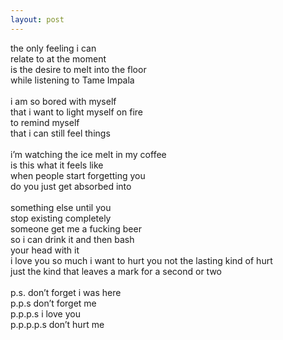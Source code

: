 ```yaml
---
layout: post
---
```


the only feeling i can 
<br>
relate to at the moment 
<br>
is the desire to melt into the floor
<br>
while listening to Tame Impala
<br>
<br>
i am so bored with myself
<br>
that i want to light myself on fire
<br>
to remind myself
<br>
that i can still feel things
<br>
<br>
i’m watching the ice melt in my coffee
<br>
is this what it feels like 
<br>
when people start forgetting you
<br>
do you just get absorbed into
<br>
<br>
something else until you
<br>
stop existing completely
<br>
someone get me a fucking beer
<br>
so i can drink it and then bash 
<br>
your head with it 
<br>
i love you so much i want to hurt you
not the lasting kind of hurt
<br>
just the kind that leaves a mark
for a second or two
<br>
<br>
p.s. don’t forget i was here
<br>
p.p.s don’t forget me
<br>
p.p.p.s i love you
<br>
p.p.p.p.s don’t hurt me
<br> 